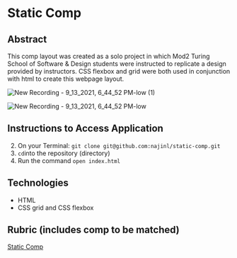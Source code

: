 
# Static Comp

## Abstract
This comp layout was created as a solo project in which Mod2 Turing School of Software & Design students were instructed to replicate a design provided by instructors. CSS flexbox and grid were both used in conjunction with html to create this webpage layout.

![New Recording - 9_13_2021, 6_44_52 PM-low (1)](https://user-images.githubusercontent.com/68795578/133176481-ccd1f5f2-2516-41b8-bf82-d1bff10a670e.gif)


![New Recording - 9_13_2021, 6_44_52 PM-low](https://user-images.githubusercontent.com/68795578/133176407-2680e0ee-7435-4085-8f62-90b18c683f8f.gif)

## Instructions to Access Application

2. On your Terminal: `git clone git@github.com:najinl/static-comp.git`
3. `cd`into the repository (directory)
4. Run the command `open index.html`

## Technologies
- HTML
- CSS grid and CSS flexbox

## Rubric (includes comp to be matched)
[Static Comp](https://frontend.turing.edu/projects/static-comp-challenge.html)
